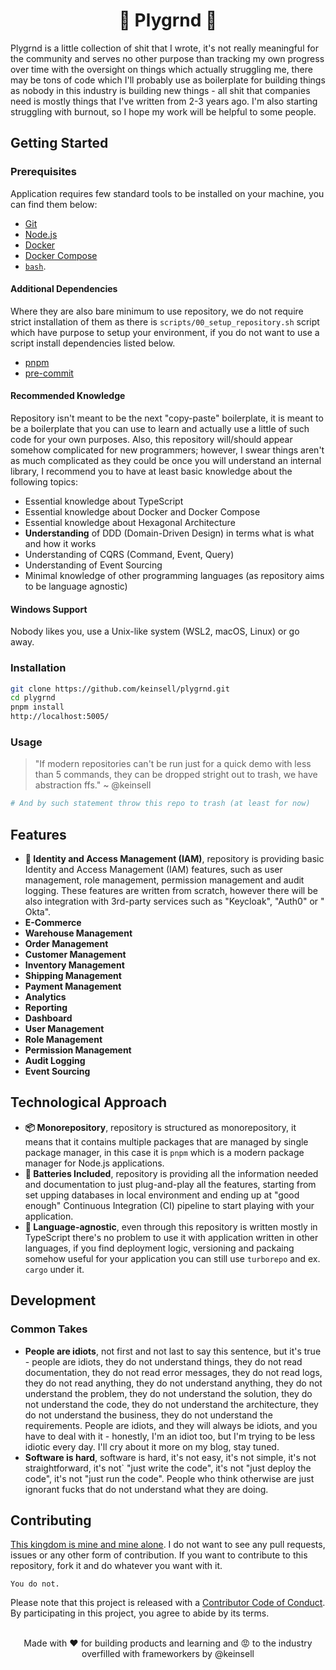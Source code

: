 <center>
<h1>
🎠 Plygrnd 🎠
</h1>
</center>

Plygrnd is a little collection of shit that I wrote, it's not really meaningful for the community and serves no other
purpose than tracking my own progress over time with the oversight on things which actually struggling me, there may be
tons of code which I'll probably use as boilerplate for building things as nobody in this industry is building new
things - all shit that companies need is mostly things that I've written from 2-3 years ago.
I'm also starting struggling with burnout, so I hope my work will be helpful to some people.

## Getting Started

### Prerequisites

Application requires few standard tools to be installed on your machine, you can find them below:

- [Git](https://git-scm.com/)
- [Node.js](https://nodejs.org/en/)
- [Docker](https://www.docker.com/)
- [Docker Compose](https://docs.docker.com/compose/)
- [`bash`]().

#### Additional Dependencies

Where they are also bare minimum to use repository, we do not require strict installation of them as there
is `scripts/00_setup_repository.sh` script which have purpose to setup your environment, if you do not want to use a
script install dependencies listed below.

- [pnpm](https://pnpm.js.org/)
- [pre-commit](https://pre-commit.com)

#### Recommended Knowledge

Repository isn't meant to be the next "copy-paste" boilerplate,
it is meant to be a boilerplate that you can use to learn and
actually use a little of such code for your own purposes.
Also, this repository will/should appear somehow complicated
for new programmers;
however, I swear things aren't as much complicated as they could be once you will understand an internal
library, I recommend you to have at least basic knowledge about
the following topics:

- Essential knowledge about TypeScript
- Essential knowledge about Docker and Docker Compose
- Essential knowledge about Hexagonal Architecture
- **Understanding** of DDD (Domain-Driven Design) in terms what is what and how it works
- Understanding of CQRS (Command, Event, Query)
- Understanding of Event Sourcing
- Minimal knowledge of other programming languages (as repository aims to be language agnostic)

#### Windows Support

Nobody likes you, use a Unix-like system (WSL2, macOS, Linux) or go away.

### Installation

```bash
git clone https://github.com/keinsell/plygrnd.git
cd plygrnd
pnpm install
http://localhost:5005/
```

### Usage

> "If modern repositories can't be run just for a quick demo with less than 5 commands, they can be dropped stright out
> to trash, we have abstraction ffs."
> ~ @keinsell

```bash
# And by such statement throw this repo to trash (at least for now)
```

## Features

- **🔑 Identity and Access Management (IAM)**, repository is providing basic Identity and Access Management (IAM)
  features, such as user management, role management, permission management and audit logging. These features are
  written from scratch, however there will be also integration with 3rd-party services such as "Keycloak", "Auth0" or "
  Okta".
- **E-Commerce**
- **Warehouse Management**
- **Order Management**
- **Customer Management**
- **Inventory Management**
- **Shipping Management**
- **Payment Management**
- **Analytics**
- **Reporting**
- **Dashboard**
- **User Management**
- **Role Management**
- **Permission Management**
- **Audit Logging**
- **Event Sourcing**

## Technological Approach

- **📦 Monorepository**, repository is structured as monorepository, it means that it contains multiple
  packages that are managed by single package manager, in this case it is `pnpm` which is a modern package manager for
  Node.js applications.
- **🔋 Batteries Included**, repository is providing all the information needed and documentation to just plug-and-play
  all the features, starting from set upping databases in local environment and ending up at "good enough" Continuous
  Integration (CI) pipeline to start playing with your application.
- **🔌 Language-agnostic**, even through this repository is written mostly in TypeScript there's no problem to use it
  with application written in other languages, if you find deployment logic, versioning and packaing somehow useful for
  your application you can still use `turborepo` and ex. `cargo` under it.

## Development

### Common Takes

- **People are idiots**, not first and not last to say this sentence, but it's true - people are idiots, they do not
  understand things, they do not read documentation, they do not read error messages, they do not read logs, they do not
  read anything, they do not understand anything, they do not understand the problem, they do not understand the
  solution, they do not understand the code, they do not understand the architecture, they do not understand the
  business, they do not understand the requirements. People are idiots, and they will always be idiots, and you have to
  deal with it - honestly, I'm an idiot too, but I'm trying to be less idiotic every day. I'll cry about it more on my
  blog, stay tuned.
- **Software is hard**, software is hard, it's not easy, it's not simple, it's not straightforward, it's not` "just
  write the code", it's not "just deploy the code", it's not "just run the code".
  People who think otherwise are just ignorant fucks that do not understand what they are doing.

## Contributing

[This kingdom is mine and mine alone](https://www.youtube.com/shorts/OzUmOqzaeeE). I do not want to see any pull
requests, issues or any other form of
contribution. If you want to contribute to this repository, fork it and do whatever you want with it.

```
You do not.
```

Please note that this project is released with a [Contributor Code of Conduct](CODE-OF-CONDUCT.md). By participating in
this project, you agree to abide by its terms.

<br />
<center>
Made with ❤️ for building products and learning and 😡 to the industry overfilled with frameworkers by @keinsell
</center>
